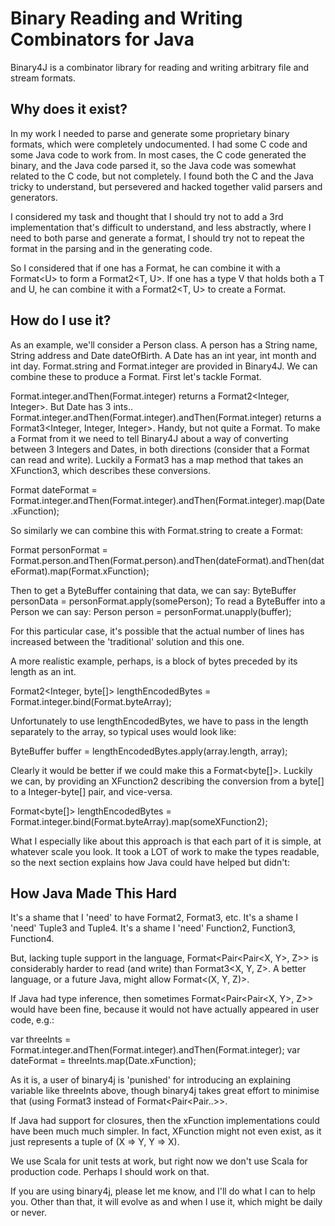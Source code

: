 Binary Reading and Writing Combinators for Java
===============================================

Binary4J is a combinator library for reading and writing arbitrary file and stream formats.

Why does it exist?
------------------

In my work I needed to parse and generate some proprietary binary formats, which were completely undocumented.  I had some C code and some Java code to work from.  In most cases, the C code generated the binary, and the Java code parsed it, so the Java code was somewhat related to the C code, but not completely.  I found both the C and the Java tricky to understand, but persevered and hacked together valid parsers and generators.

I considered my task and thought that I should try not to add a 3rd implementation that's difficult to understand, and less abstractly, where I need to both parse and generate a format, I should try not to repeat the format in the parsing and in the generating code.

So I considered that if one has a Format<T>, he can combine it with a Format&lt;U> to form a Format2<T, U>.  If one has a type V that holds both a T and U, he can combine it with a Format2<T, U> to create a Format<V>.

How do I use it?
----------------

As an example, we'll consider a Person class.  A person has a String name, String address and Date dateOfBirth.
A Date has an int year, int month and int day.  Format.string and Format.integer are provided in Binary4J.  We can combine these to produce a Format<Person>.  First let's tackle Format<Date>.

Format.integer.andThen(Format.integer) returns a Format2<Integer, Integer>.  But Date has 3 ints..
Format.integer.andThen(Format.integer).andThen(Format.integer) returns a Format3<Integer, Integer, Integer>.  Handy, but not quite a Format<Date>.  To make a Format<Date> from it we need to tell Binary4J about a way of converting between 3 Integers and Dates, in both directions (consider that a Format can read and write).  Luckily a Format3 has a map method that takes an XFunction3, which describes these conversions.

Format<Date> dateFormat = Format.integer.andThen(Format.integer).andThen(Format.integer).map(Date.xFunction);

So similarly we can combine this with Format.string to create a Format<Person>:

Format<Person> personFormat = Format.person.andThen(Format.person).andThen(dateFormat).andThen(dateFormat).map(Format.xFunction);

Then to get a ByteBuffer containing that data, we can say: ByteBuffer personData = personFormat.apply(somePerson);
To read a ByteBuffer into a Person we can say: Person person = personFormat.unapply(buffer);

For this particular case, it's possible that the actual number of lines has increased between the 'traditional' solution and this one.

A more realistic example, perhaps, is a block of bytes preceded by its length as an int.

Format2<Integer, byte[]> lengthEncodedBytes = Format.integer.bind(Format.byteArray);

Unfortunately to use lengthEncodedBytes, we have to pass in the length separately to the array, so typical uses would look like:

ByteBuffer buffer = lengthEncodedBytes.apply(array.length, array);

Clearly it would be better if we could make this a Format<byte[]>.  Luckily we can, by providing an XFunction2 describing the conversion from a byte[] to a Integer-byte[] pair, and vice-versa.

Format<byte[]> lengthEncodedBytes = Format.integer.bind(Format.byteArray).map(someXFunction2);

What I especially like about this approach is that each part of it is simple, at whatever scale you look.  It took a LOT of work to make the types readable, so the next section explains how Java could have helped but didn't:

How Java Made This Hard
-----------------------

It's a shame that I 'need' to have Format2, Format3, etc.  It's a shame I 'need' Tuple3 and Tuple4.  It's a shame I 'need' Function2, Function3, Function4.

But, lacking tuple support in the language, Format<Pair<Pair<X, Y>, Z>> is considerably harder to read (and write) than Format3<X, Y, Z>.  A better language, or a future Java, might allow Format<(X, Y, Z)>.

If Java had type inference, then sometimes Format<Pair<Pair<X, Y>, Z>> would have been fine, because it would not have actually appeared in user code, e.g.:

var threeInts = Format.integer.andThen(Format.integer).andThen(Format.integer);
var dateFormat = threeInts.map(Date.xFunction);

As it is, a user of binary4j is 'punished' for introducing an explaining variable like threeInts above, though binary4j takes great effort to minimise that (using Format3 instead of Format<Pair<Pair..>>.

If Java had support for closures, then the xFunction implementations could have been much much simpler.  In fact, XFunction might not even exist, as it just represents a tuple of (X => Y, Y => X).

We use Scala for unit tests at work, but right now we don't use Scala for production code.  Perhaps I should work on that.

If you are using binary4j, please let me know, and I'll do what I can to help you.  Other than that, it will evolve as and when I use it, which might be daily or never.